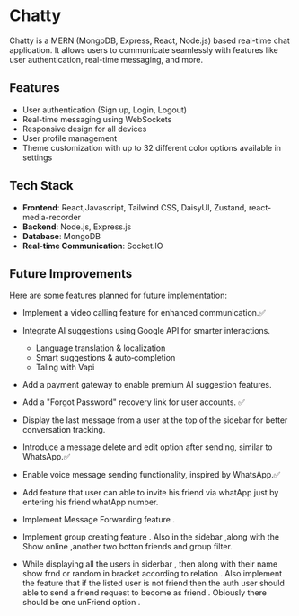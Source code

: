 # Chatty

Chatty is a MERN (MongoDB, Express, React, Node.js) based real-time chat application. It allows users to communicate seamlessly with features like user authentication, real-time messaging, and more.

## Features

- User authentication (Sign up, Login, Logout)
- Real-time messaging using WebSockets
- Responsive design for all devices
- User profile management
- Theme customization with up to 32 different color options available in settings

## Tech Stack

- **Frontend**: React,Javascript, Tailwind CSS, DaisyUI, Zustand, react-media-recorder 
- **Backend**: Node.js, Express.js
- **Database**: MongoDB
- **Real-time Communication**: Socket.IO

## Future Improvements

Here are some features planned for future implementation:

- Implement a video calling feature for enhanced communication.✅

- Integrate AI suggestions using Google API for smarter interactions.
    - Language translation & localization
    - Smart suggestions & auto‑completion
    - Taling with Vapi

- Add a payment gateway to enable premium AI suggestion features.

- Add a "Forgot Password" recovery link for user accounts. ✅

- Display the last message from a user at the top of the sidebar for better conversation tracking.

- Introduce a message delete and edit option after sending, similar to WhatsApp.✅

- Enable voice message sending functionality, inspired by WhatsApp.✅

- Add feature that user can able to invite his friend via whatApp just by entering his friend whatApp number.

- Implement Message Forwarding feature . 

- Implement group creating feature . Also in the sidebar ,along with the Show online ,another two botton friends and group filter.

- While displaying all the users in siderbar , then along with their name show frnd or random in bracket according to relation . Also implement the feature that if the listed user is not friend then the auth user should able to send a friend request to become as friend . Obiously there should be one unFriend option . 

